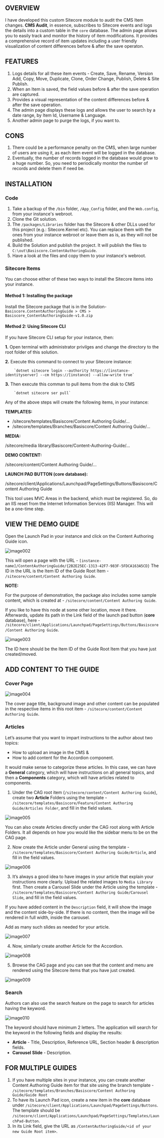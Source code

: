 ## OVERVIEW

I have developed this custom Sitecore module to audit the CMS Item changes. **CMS Audit**, in essence, subscribes to Sitecore events and logs the details into a custom table in the `core` database. The admin page allows you to easily track and monitor the history of item modifications. It provides a comprehensive record of item updates including a user friendly visualization of content differences before & after the save operaton.

## FEATURES
1. Logs details for all these item events - Create, Save, Rename, Version Add, Copy, Move, Duplicate, Clone, Order Change, Publish, Delete & Site Publish.
2. When an Item is saved, the field values before & after the save operation are captured.
3. Provides a visual representation of the content differences before & after the save operation.
4. The admin page displays these logs and allows the user to search by a date range, by Item Id, Username & Language.
5. Another admin page to purge the logs, if you want to.
   
## CONS
1. There could be a performance penalty on the CMS, when large number of users are using it, as each item event will be logged in the database.
2. Eventually, the number of records logged in the database would grow to a huge number. So, you need to periodically monitor the number of records and delete them if need be.
   
## INSTALLATION

### Code
1.	Take a backup of the `/bin` folder, `/App_Config` folder, and the `Web.config`, from your instance's webroot.
2.	Clone the Git solution.
3.	The `/packages/Libraries` folder has the Sitecore & other DLLs used for this project (e.g.: Sitecore.Kernel etc). You can replace them with the ones from your instance webroot or leave them as is, as they will not be published.
4.	Build the Solution and publish the project. It will publish the files to `C:\out\Basiscore.ContentAuthoringGuide`.
5.	Have a look at the files and copy them to your instance's webroot. 

### Sitecore Items
You can choose either of these two ways to install the Sitecore items into your instance.

#### Method 1: Installing the package

Install the Sitecore package that is in the Solution- `Basiscore.ContentAuthoringGuide > CMS > Basiscore_ContentAuthoringGuide-v1.0.zip`  

#### Method 2: Using Sitecore CLI

If you have Sitecore CLI setup for your instance, then:

 **1.** Open terminal with administrator privilges and change the directory to the root folder of this solution.
 
 **2.** Execute this command to connect to your Sitecore instance:
 
        `dotnet sitecore login --authority https://[instance-identityserver] --cm https://[instance] --allow-write true`
        
 **3.** Then execute this comman to pull items from the disk to CMS
 
        `dotnet sitecore ser pull`
        

Any of the above steps will create the following items, in your instance:

**TEMPLATES:**

- /sitecore/templates/Basiscore/Content Authoring Guide/…
- /sitecore/templates/Branches/Basiscore/Content Authoring Guide/…

**MEDIA:**

/sitecore/media library/Basiscore/Content-Authoring-Guide/...

**DEMO CONTENT:**

/sitecore/content/Content Authoring Guide/…

**LAUNCH PAD BUTTON (core database):**

/sitecore/client/Applications/Launchpad/PageSettings/Buttons/Basiscore/Content Authoring Guide

This tool uses MVC Areas in the backend, which must be registered. So, do an IIS reset from the Internet Information Services (IIS) Manager. This will be a one-time step.

## VIEW THE DEMO GUIDE

Open the Launch Pad in your instance and click on the Content Authoring Guide icon. 

 ![image002](https://user-images.githubusercontent.com/24619393/203295548-c0de76bc-dbe7-425f-afc2-b04bee9532ed.png)


This will open a page with the URL - 
`[instance-name]/ContentAuthoringGuide/{2B2E25EC-1313-42F7-983F-5FDCA163A5CD}`
The ID in the URL is the Item ID of the Guide Root Item - `/sitecore/content/Content Authoring Guide`.

**NOTE:**

For the purpose of demonstration, the package also includes some sample content, which is created at - `/sitecore/content/Content Authoring Guide`.

If you like to have this node at some other location, move it there. Afterwards, update its path in the Link field of the launch pad button (**core** database), here -
`/sitecore/client/Applications/Launchpad/PageSettings/Buttons/Basiscore/Content Authoring Guide`.

![image003](https://user-images.githubusercontent.com/24619393/203295664-4c98e1f7-d21f-4f0b-9b41-1ba14fa1c3af.png)

The ID here should be the Item ID of the Guide Root Item that you have just created/moved.

## ADD CONTENT TO THE GUIDE

### Cover Page
 
 ![image004](https://user-images.githubusercontent.com/24619393/203295733-7683b1d1-ed82-4b00-b3f1-3ffb8becf4f6.png)

The cover page title, background image and other content can be populated in the respective items in this root item - `/sitecore/content/Content Authoring Guide`.

### Articles

Let’s assume that you want to impart instructions to the author about two topics: 
- How to upload an image in the CMS &
- How to add content for the Accordion component.

It would make sense to categorize these articles. In this case, we can have a **General** category, which will have instructions on all general topics, and then a **Components** category, which will have articles related to components.

1. Under the CAG root item (`/sitecore/content/Content Authoring Guide`), create two **Article** Folders using the template - `/sitecore/templates/Basiscore/Feature/Content Authoring Guide/Articles Folder`, and fill in the field values.

 ![image005](https://user-images.githubusercontent.com/24619393/203295828-6abd8fff-e59b-440a-a93d-d7d0b7141455.png)

You can also create Articles directly under the CAG root along with Article Folders. It all depends on how you would like the sidebar menu to be on the CAG page.

2. Now create the Article under General using the template - `/sitecore/templates/Basiscore/Content Authoring Guide/Article`, and fill in the field values.

 ![image006](https://user-images.githubusercontent.com/24619393/203295889-9c2ce51e-6605-4569-85a1-143b87514ed5.png)

3. It’s always a good idea to have images in your article that explain your instructions more clearly.
Upload the related images to `Media Library` first. Then create a Carousel Slide under the Article using the template - `/sitecore/templates/Basiscore/Content Authoring Guide/Carousel Slide`, and fill in the field values.

If you have added content in the `Description` field, it will show the image and the content side-by-side. If there is no content, then the image will be rendered in full width, inside the carousel.

Add as many such slides as needed for your article.

![image007](https://user-images.githubusercontent.com/24619393/203295975-719f7f8d-2249-4faf-81bf-6f7b6f6d7934.png)

 4. Now, similarly create another Article for the Accordion.

 ![image008](https://user-images.githubusercontent.com/24619393/203296057-1b7464e4-a2d7-4b06-98a0-4242e64f6c09.png)

5. Browse the CAG page and you can see that the content and menu are rendered using the Sitecore items that you have just created.

 ![image009](https://user-images.githubusercontent.com/24619393/203296123-138c30fe-c300-40e4-a6b0-783829b6fd84.png)



### Search

Authors can also use the search feature on the page to search for articles having the keyword.

 ![image010](https://user-images.githubusercontent.com/24619393/203296175-2c171668-b7b6-406c-9a9d-cc4234ed9f1d.png)

The keyword should have minimum 2 letters. 
The application will search for the keyword in the following fields and display the results:
- **Article** - Title, Description, Reference URL, Section header & description fields.
- **Carousel Slide** - Description.

## FOR MULTIPLE GUIDES

1. If you have multiple sites in your instance, you can create another Content Authoring Guide item for that site using the branch template - `/sitecore/templates/Branches/Basiscore/Content Authoring Guide/Guide Root`
2. To have its Launch Pad icon, create a new item in the **core** database under `/sitecore/client/Applications/Launchpad/PageSettings/Buttons`. 
The template should be `/sitecore/client/Applications/Launchpad/PageSettings/Templates/LaunchPad-Button`.
3. In its Link field, give the URL as `/ContentAuthoringGuide/<id of your new Guide Root item>`.

